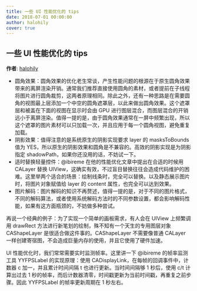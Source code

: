 ```yaml
---
title: 一些 UI 性能优化的 tips
date: 2018-07-01 00:00:00
author: halohily
cover: true
---
```


一些 UI 性能优化的 tips
--------
**作者**: [halohily](https://weibo.com/halohily)

- 圆角效果：圆角效果的优化老生常谈，产生性能问题的根源在于原生圆角效果带来的离屏渲染开销。通常我们推荐直接使用圆角的素材，或者提前在子线程将图片进行圆角裁剪，这两者原理相同。除此之外，还有一种思路是在需要圆角的视图最上层添加一个中空的圆角遮罩层，以此来做出圆角效果。这个遮罩层和被盖在下面的视图在显示时会由 GPU 进行图层混合，而图层混合的开销远小于离屏渲染。值得一提的是，由于圆角效果通常在一屏中频繁出现，所以这个遮罩的图片素材可以只加载一次，并且应用于每一个圆角视图，避免重复加载。
- 阴影效果：值得注意的是系统原生的阴影实现要求 layer 的 masksToBounds 值为 YES，所以原生的阴影效果和圆角是不兼容的。高效的阴影实现是为阴影指定 shadowPath，如果你还没用的话，不妨试一下。
- 适时替换轻量控件：@ibireme 在他的性能优化文章中提出在合适的时候用 CALayer 替换 UIView，这确实有效，不过盲目替换往往会造成代码维护的困难。这里举两个适合的场景：绘制线条时，完全可以替换。以及静态展示图片时，将图片对象赋值给 layer 的 content 属性，也完全可以达到效果。
- 图片解码：图片解码的知识不再赘述，值得一提的是，对于不同的图片格式，不同的解码算法，或者使用系统解码方法时的不同参数设置，都会影响解码性能，如果有这方面瓶颈的，不妨做多种尝试。

再说一个经典的例子：为了实现一个简单的画板需求，有人会在 UIView 上频繁调用 drawRect 方法进行新笔划的绘制，殊不知有一个天生的专用图层对象 CAShapeLayer 是很适合做这件事的。CAShapeLayer 不需要像普通 CALayer 一样创建寄宿图，不会造成巨量内存的使用，并且它使用了硬件加速。

UI 性能优化时，我们常常需要实时监测帧率。这里讲一下 @ibireme 的帧率监测工具 YYFPSLabel 的实现原理：使用 CADisplayLink，在每帧的回调事件中，计数器 c 加一，并且累计时间间隔 t 也进行更新。当时间间隔够 1 秒后，使用 c/t 计算出过去 1 秒的帧率，而后计数器清零，时间戳更新为当前时间戳，再重复之前步骤。因此 YYFPSLabel 的帧率更新周期在 1 秒左右。